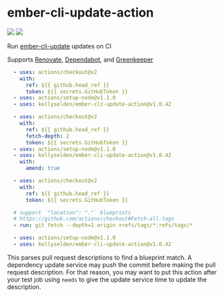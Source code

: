 # ember-cli-update-action

![](https://github.com/kellyselden/ember-cli-update-action/workflows/CI/badge.svg)
![](https://github.com/kellyselden/ember-cli-update-action/workflows/Release/badge.svg)

Run [ember-cli-update](https://github.com/ember-cli/ember-cli-update) updates on CI

Supports [Renovate](https://renovatebot.com), [Dependabot](https://dependabot.com), and [Greenkeeper](https://greenkeeper.io)

```yml
  - uses: actions/checkout@v2
    with:
      ref: ${{ github.head_ref }}
      token: ${{ secrets.GitHubToken }}
  - uses: actions/setup-node@v1.1.0
  - uses: kellyselden/ember-cli-update-action@v1.0.42
```

```yml
  - uses: actions/checkout@v2
    with:
      ref: ${{ github.head_ref }}
      fetch-depth: 2
      token: ${{ secrets.GitHubToken }}
  - uses: actions/setup-node@v1.1.0
  - uses: kellyselden/ember-cli-update-action@v1.0.42
    with:
      amend: true
```

```yml
  - uses: actions/checkout@v2
    with:
      ref: ${{ github.head_ref }}
      token: ${{ secrets.GitHubToken }}

  # support `"location": "."` blueprints
  # https://github.com/actions/checkout#Fetch-all-tags
  - run: git fetch --depth=1 origin +refs/tags/*:refs/tags/*

  - uses: actions/setup-node@v1.1.0
  - uses: kellyselden/ember-cli-update-action@v1.0.42
```

This parses pull request descriptions to find a blueprint match. A dependency update service may push the commit before making the pull request description. For that reason, you may want to put this action after your test job using `needs` to give the update service time to update the description.

